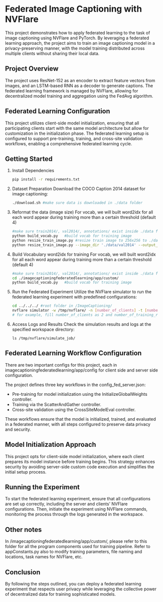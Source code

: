 # Federated Image Captioning with NVFlare
This project demonstrates how to apply federated learning to the task of image captioning using NVFlare and PyTorch. By leveraging a federated learning approach, the project aims to train an image captioning model in a privacy-preserving manner, with the model training distributed across multiple clients without sharing their local data.

##  Project Overview
The project uses ResNet-152 as an encoder to extract feature vectors from images, and an LSTM-based RNN as a decoder to generate captions. The federated learning framework is managed by NVFlare, allowing for decentralized model training and aggregation using the FedAvg algorithm.

## Federated Learning Configuration
This project utilizes client-side model initialization, ensuring that all participating clients start with the same model architecture but allow for customization in the initialization phase. The federated learning setup is configured to support pre-training, training, and cross-site validation workflows, enabling a comprehensive federated learning cycle.

## Getting Started
1. Install Dependencies
    ```bash
    pip install -r requirements.txt
    ```
2. Dataset Preparation
    Download the COCO Caption 2014 dataset for image captioning:
    ```bash
    ./download.sh #make sure data is downloaded in ./data folder
    ```
3. Reformat the data (image size)
    For vocab, we will built word2idx for all each word appear during training more than a certain threshold (default 4)
    ```bash
    #make sure train2014/, val2014/, annotations/ exist inside ./data folder from previous step
    python build_vocab.py   #build vocab for training image
    python resize_train_image.py #resize train image to 256x256 to ./data/resizedtrain2014 folder
    python resize_train_image.py --image_dir './data/val2014' --output_dir './data/resizedval2014' #do the same to val images
    ```

4. Build Vocabulary word2idx for training
    For vocab, we will built word2idx for all each word appear during training more than a certain threshold (default 4)
     ```bash
    #make sure train2014/, val2014/, annotations/ exist inside ./data folder from previous step
    cd ./imagecaptioningfederatedlearning/app/custom/
    python build_vocab.py   #build vocab for training image
    ```
5. Run the Federated Experiment
    Utilize the NVFlare simulator to run the federated learning experiment with predefined configurations:
    ```bash
    cd ../../../ #root folder in /ImageCaptioning/
    nvflare simulator -w /tmp/nvflare/ -n [number_of_clients] -t [number_of_training_rounds] ./imagecaptioningfederatedlearning/ 
    # for example, fill number_of_clients as 2 and number_of_training_rounds as 2
    ```

6. Access Logs and Results
    Check the simulation results and logs at the specified workspace directory:
    ```
    ls /tmp/nvflare/simulate_job/
    ```

## Federated Learning Workflow Configuration
There are two important configs for this project, each in imagecaptioningfederatedlearning/app/config for client side and server side configuration. 

The project defines three key workflows in the config_fed_server.json:
- Pre-training for model initialization using the InitializeGlobalWeights controller.
- Training via the ScatterAndGather controller.
- Cross-site validation using the CrossSiteModelEval controller.

These workflows ensure that the model is initialized, trained, and evaluated in a federated manner, with all steps configured to preserve data privacy and security.

## Model Initialization Approach
This project opts for client-side model initialization, where each client prepares its model instance before training begins. This strategy enhances security by avoiding server-side custom code execution and simplifies the initial setup process.

## Running the Experiment
To start the federated learning experiment, ensure that all configurations are set up correctly, including the server and clients' NVFlare configurations. Then, initiate the experiment using NVFlare commands, monitoring the process through the logs generated in the workspace.

## Other notes
In /imagecaptioningfederatedlearning/app/custom/, please refer to this folder for all the program components used for training pipeline. Refer to appConstants.py also to modify training parameters, file naming and locations, task names for NVFlare, etc. 

## Conclusion
By following the steps outlined, you can deploy a federated learning experiment that respects user privacy while leveraging the collective power of decentralized data for training sophisticated models.